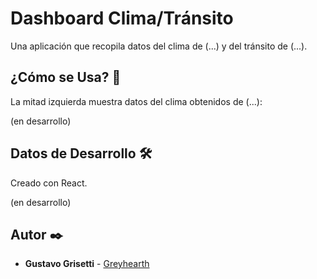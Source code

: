 # Dashboard Clima/Tránsito

Una aplicación que recopila datos del clima de (...) y del tránsito de (...).

## ¿Cómo se Usa? 🚀

La mitad izquierda muestra datos del clima obtenidos de (...):

(en desarrollo)

## Datos de Desarrollo 🛠️

Creado con React.

(en desarrollo)

## Autor ✒️

* **Gustavo Grisetti** - [Greyhearth](https://github.com/Greyhearth)
